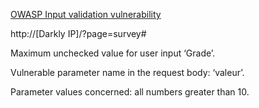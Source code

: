 [OWASP Input validation vulnerability](https://cheatsheetseries.owasp.org/cheatsheets/Input_Validation_Cheat_Sheet.html#implementing-input-validation)

http://[Darkly IP]/?page=survey#

Maximum unchecked value for user input ‘Grade’.

Vulnerable parameter name in the request body: ‘valeur’.

Parameter values concerned: all numbers greater than 10.